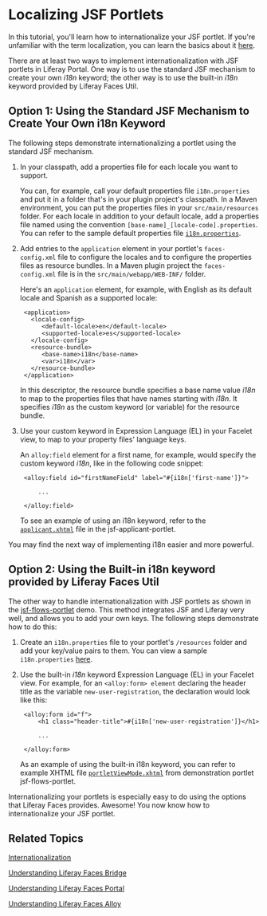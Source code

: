 # Localizing JSF Portlets [](id=localizing-jsf-portlets)

In this tutorial, you'll learn how to internationalize your JSF portlet. If
you're unfamiliar with the term localization, you can learn the basics about it
[here](http://en.wikipedia.org/wiki/Internationalization_and_localization).

There are at least two ways to implement internationalization with JSF portlets in
Liferay Portal. One way is to use the standard JSF mechanism to create your own
*i18n* keyword; the other way is to use the built-in *i18n* keyword provided by
Liferay Faces Util.

## Option 1: Using the Standard JSF Mechanism to Create Your Own i18n Keyword [](id=option-1-using-the-standard-jsf-mechanism-to-create-your-own-i18n-keyword)

The following steps demonstrate internationalizing a portlet using the standard
JSF mechanism. 

1. In your classpath, add a properties file for each locale you want to support.

    You can, for example, call your default properties file `i18n.properties`
    and put it in a folder that's in your plugin project's classpath. In a Maven
    environment, you can put the properties files in your `src/main/resources`
    folder. For each locale in addition to your default
    locale, add a properties file named using the convention
    `[base-name]_[locale-code].properties`. You can refer to the sample default
    properties file
    [`i18n.properties`](https://github.com/liferay/liferay-faces-bridge-impl/blob/master/demo/jsf-applicant-portlet/src/main/resources/i18n.properties).

2. Add entries to the `application` element in your portlet's `faces-config.xml`
   file to configure the locales and to configure the properties files as
   resource bundles. In a Maven plugin project the `faces-config.xml` file
   is in the `src/main/webapp/WEB-INF/` folder.

     Here's an `application` element, for example, with English as its default
     locale and Spanish as a supported locale:

        <application>
          <locale-config>
             <default-locale>en</default-locale>
             <supported-locale>es</supported-locale>
          </locale-config>
          <resource-bundle>
             <base-name>i18n</base-name>
             <var>i18n</var>
          </resource-bundle>
        </application>

    In this descriptor, the resource bundle specifies a
    base name value *i18n* to map to the properties files that have names
    starting with *i18n*. It specifies *i18n* as the custom keyword (or
    variable) for the resource bundle.

3. Use your custom keyword in Expression Language (EL) in your Facelet view, to
   map to your property files' language keys.

    An `alloy:field` element for a first name, for example, would specify the
    custom keyword *i18n*, like in the following code snippet: 

        <alloy:field id="firstNameField" label="#{i18n['first-name']}">

            ...

        </alloy:field>

    To see an example of using an i18n keyword, refer to the
    [`applicant.xhtml`](https://github.com/liferay/liferay-faces-bridge-impl/blob/master/demo/jsf-applicant-portlet/src/main/webapp/WEB-INF/views/applicant.xhtml)
    file in the jsf-applicant-portlet.

You may find the next way of implementing i18n easier and more powerful.

## Option 2: Using the Built-in i18n keyword provided by Liferay Faces Util [](id=option-2-using-the-built-in-i18n-keyword-provided-by-liferay-faces-util)

The other way to handle internationalization with JSF portlets as shown in the
[jsf-flows-portlet](https://github.com/liferay/liferay-faces-bridge-impl/blob/master/demo/jsf-flows-portlet)
demo. This method integrates JSF and Liferay very well, and allows you to add
your own keys. The following steps demonstrate how to do this:

1. Create an `i18n.properties` file to your portlet's `/resources` folder and
   add your key/value pairs to them. You can view a sample `i18n.properties`
   [here](https://github.com/liferay/liferay-faces-bridge-impl/blob/master/demo/jsf-flows-portlet/src/main/resources/i18n.properties).

2. Use the built-in *i18n* keyword Expression Language (EL) in your Facelet
   view. For example, for an `<alloy:form> element` declaring the header title
   as the variable `new-user-registration`, the declaration would look like
   this:

        <alloy:form id="f">
            <h1 class="header-title">#{i18n['new-user-registration']}</h1>

            ...

        </alloy:form>

    As an example of using the built-in i18n keyword, you can refer to example
    XHTML file [`portletViewMode.xhtml`](https://github.com/liferay/liferay-faces-bridge-impl/blob/master/demo/jsf-flows-portlet/src/main/webapp/WEB-INF/views/portletViewMode.xhtml)
    from demonstration portlet jsf-flows-portlet.

Internationalizing your portlets is especially easy to do using the options that
Liferay Faces provides. Awesome! You now know how to internationalize your JSF
portlet. 

## Related Topics [](id=related-topics)

[Internationalization](/develop/tutorials/-/knowledge_base/7-0/internationalization)

[Understanding Liferay Faces Bridge](/develop/tutorials/-/knowledge_base/7-0/understanding-liferay-faces-bridge)

[Understanding Liferay Faces Portal](/develop/tutorials/-/knowledge_base/7-0/understanding-liferay-faces-portal)

[Understanding Liferay Faces Alloy](/develop/tutorials/-/knowledge_base/7-0/understanding-liferay-faces-alloy)
